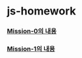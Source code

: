 # js-homework

### [Mission-0의 내용](https://github.com/EraMorgett4/js-homework/blob/main/mission00/README.md)

### [Mission-1의 내용](https://github.com/EraMorgett4/js-homework/blob/main/mission01/naver_login/README.md)
